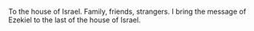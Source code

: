 To the house of Israel.
Family, friends, strangers.
I bring the message of Ezekiel to the last of the house of Israel.
